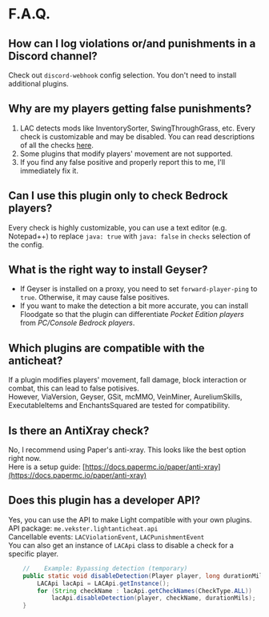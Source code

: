 # F.A.Q.

## How can I log violations or/and punishments in a Discord channel?
Check out `discord-webhook` config selection. You don't need to install additional plugins.

## Why are my players getting false punishments?
1. LAC detects mods like InventorySorter, SwingThroughGrass, etc. Every check is customizable and may be disabled. You can read descriptions of all the checks [here](CHECKS.md).
2. Some plugins that modify players' movement are not supported.
3. If you find any false positive and properly report this to me, I'll immediately fix it.

## Can I use this plugin only to check Bedrock players?
Every check is highly customizable, you can use a text editor (e.g. Notepad++) to replace `java: true` with `java: false` in `checks` selection of the config.

## What is the right way to install Geyser?
* If Geyser is installed on a proxy, you need to set `forward-player-ping` to `true`. Otherwise, it may cause false positives.
* If you want to make the detection a bit more accurate, you can install Floodgate so that the plugin can differentiate *Pocket Edition players* from *PC/Console Bedrock players*.

## Which plugins are compatible with the anticheat?
If a plugin modifies players' movement, fall damage, block interaction or combat, this can lead to false potisives.<br>
However, ViaVersion, Geyser, GSit, mcMMO, VeinMiner, AureliumSkills, ExecutableItems and EnchantsSquared are tested for compatibility.

## Is there an AntiXray check?
No, I recommend using Paper's anti-xray. This looks like the best option right now.<br>
Here is a setup guide: [https://docs.papermc.io/paper/anti-xray](https://docs.papermc.io/paper/anti-xray)

## Does this plugin has a developer API?
Yes, you can use the API to make Light compatible with your own plugins.<br>
API package: `me.vekster.lightanticheat.api`<br>
Cancellable events: `LACViolationEvent`, `LACPunishmentEvent`<br>
You can also get an instance of `LACApi` class to disable a check for a specific player.
```java
    //    Example: Bypassing detection (temporary)
    public static void disableDetection(Player player, long durationMils) {
        LACApi lacApi = LACApi.getInstance();
        for (String checkName : lacApi.getCheckNames(CheckType.ALL))
            lacApi.disableDetection(player, checkName, durationMils);
    }
```
